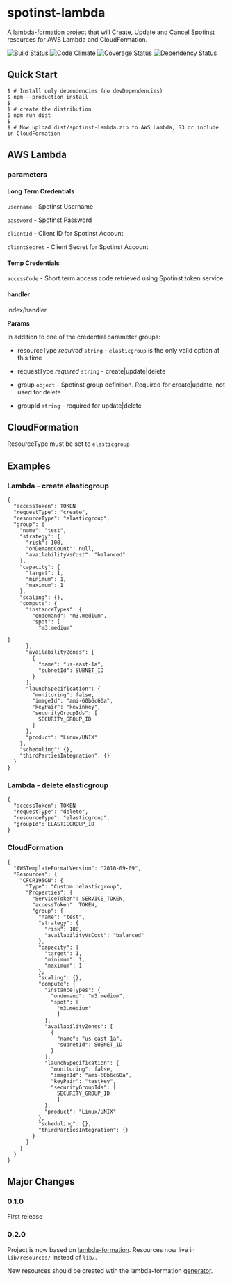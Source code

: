 # spotinst-lambda

A [lambda-formation](https://github.com/SungardAS/lambda-formation) project that will Create, Update and Cancel [Spotinst](http://spotinst.com) resources for AWS Lambda and CloudFormation.


[![Build
Status](https://travis-ci.org/SungardAS/spotinst-lambda.svg?branch=master)](https://travis-ci.org/SungardAS/spotinst-lambda?branch=master)
[![Code
Climate](https://codeclimate.com/github/SungardAS/spotinst-lambda/badges/gpa.svg?branch=master)](https://codeclimate.com/github/SungardAS/spotinst-lambda?branch=master)
[![Coverage
Status](https://coveralls.io/repos/SungardAS/spotinst-lambda/badge.svg?branch=master)](https://coveralls.io/r/SungardAS/spotinst-lambda?branch=master)
[![Dependency
Status](https://david-dm.org/SungardAS/spotinst-lambda.svg?branch=master)](https://david-dm.org/SungardAS/spotinst-lambda?branch=master)

## Quick Start

    $ # Install only dependencies (no devDependencies)
    $ npm --production install
    $
    $ # create the distribution
    $ npm run dist
    $
    $ # Now upload dist/spotinst-lambda.zip to AWS Lambda, S3 or include in CloudFormation

## AWS Lambda

### parameters

#### Long Term Credentials

`username` - Spotinst Username

`password` - Spotinst Password

`clientId` - Client ID for Spotinst Account

`clientSecret` - Client Secret for Spotinst Account

#### Temp Credentials

`accessCode` - Short term access code retrieved using Spotinst token
service


#### handler
index/handler

**Params**

In addition to one of the credential parameter groups:

- resourceType *required* `string` - `elasticgroup` is the only valid
  option at this time

- requestType *required* `string` - create|update|delete

- group `object` - Spotinst group definition. Required for create|update, not used for delete

- groupId `string` - required for update|delete



## CloudFormation

ResourceType must be set to `elasticgroup`


## Examples

### Lambda - create elasticgroup

    {
      "accessToken": TOKEN
      "requestType": "create",
      "resourceType": "elasticgroup",
      "group": {
        "name": "test",
        "strategy": {
          "risk": 100,
          "onDemandCount": null,
          "availabilityVsCost": "balanced"
        },
        "capacity": {
          "target": 1,
          "minimum": 1,
          "maximum": 1
        },
        "scaling": {},
        "compute": {
          "instanceTypes": {
            "ondemand": "m3.medium",
            "spot": [
              "m3.medium"
                                                                                                                                    ]
          },
          "availabilityZones": [
            {
              "name": "us-east-1a",
              "subnetId": SUBNET_ID
            }
          ],
          "launchSpecification": {
            "monitoring": false,
            "imageId": "ami-60b6c60a",
            "keyPair": "kevinkey",
            "securityGroupIds": [
              SECURITY_GROUP_ID
            ]
          },
          "product": "Linux/UNIX"
        },
        "scheduling": {},
        "thirdPartiesIntegration": {}
      }
    }

### Lambda - delete elasticgroup

    {
      "accessToken": TOKEN
      "requestType": "delete",
      "resourceType": "elasticgroup",
      "groupId": ELASTICGROUP_ID
    }


### CloudFormation

    {
      "AWSTemplateFormatVersion": "2010-09-09",
      "Resources": {
        "CFCR195GN": {
          "Type": "Custom::elasticgroup",
          "Properties": {
            "ServiceToken": SERVICE_TOKEN,
            "accessToken": TOKEN,
            "group": {
              "name": "test",
              "strategy": {
                "risk": 100,
                "availabilityVsCost": "balanced"
              },
              "capacity": {
                "target": 1,
                "minimum": 1,
                "maximum": 1
              },
              "scaling": {},
              "compute": {
                "instanceTypes": {
                  "ondemand": "m3.medium",
                  "spot": [
                    "m3.medium"
                    ]
                },
                "availabilityZones": [
                  {
                    "name": "us-east-1a",
                    "subnetId": SUBNET_ID
                  }
                ],
                "launchSpecification": {
                  "monitoring": false,
                  "imageId": "ami-60b6c60a",
                  "keyPair": "testkey",
                  "securityGroupIds": [
                    SECURITY_GROUP_ID
                    ]
                },
                "product": "Linux/UNIX"
              },
              "scheduling": {},
              "thirdPartiesIntegration": {}
            }
          }
        }
      }
    }

## Major Changes

### 0.1.0

First release

### 0.2.0

Project is now based on
[lambda-formation](https://github.com/SungardAS/lambda-formation).
Resources now live in `lib/resources/` instead of `lib/`.

New resources
should be created wtih the lambda-formation
[generator](https://github.com/SungardAS/generator-lambda-formation).

